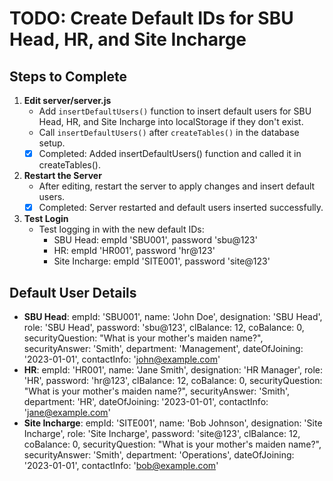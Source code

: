 # TODO: Create Default IDs for SBU Head, HR, and Site Incharge

## Steps to Complete

1. **Edit server/server.js**
   - Add `insertDefaultUsers()` function to insert default users for SBU Head, HR, and Site Incharge into localStorage if they don't exist.
   - Call `insertDefaultUsers()` after `createTables()` in the database setup.
   - [x] Completed: Added insertDefaultUsers() function and called it in createTables().

2. **Restart the Server**
   - After editing, restart the server to apply changes and insert default users.
   - [x] Completed: Server restarted and default users inserted successfully.

3. **Test Login**
   - Test logging in with the new default IDs:
     - SBU Head: empId 'SBU001', password 'sbu@123'
     - HR: empId 'HR001', password 'hr@123'
     - Site Incharge: empId 'SITE001', password 'site@123'

## Default User Details
- **SBU Head**: empId: 'SBU001', name: 'John Doe', designation: 'SBU Head', role: 'SBU Head', password: 'sbu@123', clBalance: 12, coBalance: 0, securityQuestion: "What is your mother's maiden name?", securityAnswer: 'Smith', department: 'Management', dateOfJoining: '2023-01-01', contactInfo: 'john@example.com'
- **HR**: empId: 'HR001', name: 'Jane Smith', designation: 'HR Manager', role: 'HR', password: 'hr@123', clBalance: 12, coBalance: 0, securityQuestion: "What is your mother's maiden name?", securityAnswer: 'Smith', department: 'HR', dateOfJoining: '2023-01-01', contactInfo: 'jane@example.com'
- **Site Incharge**: empId: 'SITE001', name: 'Bob Johnson', designation: 'Site Incharge', role: 'Site Incharge', password: 'site@123', clBalance: 12, coBalance: 0, securityQuestion: "What is your mother's maiden name?", securityAnswer: 'Smith', department: 'Operations', dateOfJoining: '2023-01-01', contactInfo: 'bob@example.com'

